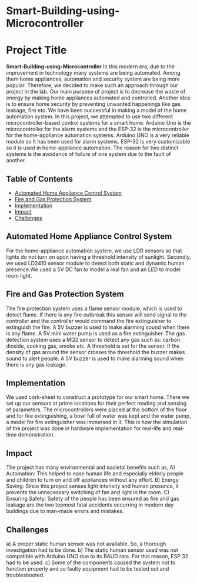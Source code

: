 # Smart-Building-using-Microcontroller
# Project Title
**Smart-Building-using-Microcontroller**
In this modern era, due to the improvement in technology many systems are being automated. Among them home appliances, automation and security system are being more popular. Therefore, we decided to make such an approach through our project in the lab. Our main purpose of project is to decrease the waste of energy by making home appliances automated and controlled. Another idea is to ensure home security by preventing unwanted happenings like gas leakage, fire etc. We have been successful in making a model of the home automation system. 
In this project, we attempted to use two different microcontroller-based control systems for a smart home. Arduino Uno is the microcontroller for the alarm systems and the ESP-32 is the microcontroller for the home-appliance automation systems. Arduino UNO is a very reliable module so it has been used for alarm systems. ESP-32 is very customizable so it is used in home-appliance automation. The reason for two distinct systems is the avoidance of failure of one system due to the fault of another. 

## Table of Contents
- [Automated Home Appliance Control System](#automated-home-appliance-control-system)
- [Fire and Gas Protection System](#fire-and-gas-protection-system)
- [Implementation](#implementation)
- [Impact](#impact)
- [Challenges](#challenges)

## Automated Home Appliance Control System
For the home-appliance automation system, we use LDR sensors so that lights do not turn on upon having a threshold intensity of sunlight. Secondly, we used LD2410 sensor module to detect both static and dynamic human presence.We used a 5V DC fan to model a real fan and an LED to model room light.

## Fire and Gas Protection System
The fire protection system uses a flame sensor module, which is used to detect flame. If there is any fire outbreak this sensor will send signal to the controller and the controller would command the fire extinguisher to extinguish the fire. A 5V buzzer is used to make alarming sound when there is any flame. A 5V mini water pump is used as a fire extinguisher.
The gas detection system uses a MQ2 sensor to detect any gas such as: carbon dioxide, cooking gas, smoke etc. A threshold is set for the sensor. If the density of gas around the sensor crosses the threshold the buzzer makes sound to alert people. A 5V buzzer is used to make alarming sound when there is any gas leakage. 

## Implementation
We used cork-sheet to construct a prototype for our smart home. There we set up our sensors at prime locations for their perfect reading and sensing of parameters. The microcontrollers were placed at the bottom of the floor and for fire extinguishing, a bowl full of water was kept and the water pump, a model for fire extinguisher was immersed in it. This is how the simulation of the project was done in hardware implementation for real-life and real-time demonstration.

## Impact
The project has many environmental and societal benefits such as, 
A) Automation: This helped to ease human life and especially elderly people and children to turn on and off appliances without any effort. 
B) Energy Saving: Since this project senses light intensity and human presence, it prevents the unnecessary switching of fan and light in the room. 
C) Ensuring Safety: Safety of the people has been ensured as fire and gas leakage are the two topmost fatal accidents occurring in modern day buildings due to man-made errors and mistakes.

## Challenges
a) A proper static human sensor was not available. So, a thorough investigation had to be done. 
b) The static human sensor used was not compatible with Arduino UNO due to its BAUD rate. For this reason, ESP 32 had to be used. 
c) Some of the components caused the system not to function properly and so faulty equipment had to be tested out and troubleshooted.

